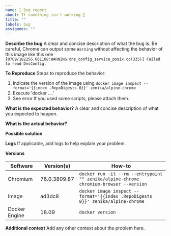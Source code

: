 ```yaml
---
name: 🐛 Bug report
about: If something isn't working 🤕
title: ""
labels: bug
assignees: ""
---
```


**Describe the bug**
A clear and concise description of what the bug is.
Be careful, Chrome can output some `Warning` without affecting the behavior of this image like this one
`[0709/182256.661108:WARNING:dns_config_service_posix.cc(335)] Failed to read DnsConfig.`

**To Reproduce**
Steps to reproduce the behavior:

1. Indicate the version of the image using `docker image inspect --format='{{index .RepoDigests 0}}' zenika/alpine-chrome`
2. Execute 'docker ....'
3. See error
   If you used some scripts, please attach them.

**What is the expected behavior?**
A clear and concise description of what you expected to happen.

**What is the actual behavior?**

**Possible solution**

**Logs**
If applicable, add logs to help explain your problem.

**Versions**

| Software      | Version(s)   | How-to                                                                                |
| ------------- | ------------ | ------------------------------------------------------------------------------------- |
| Chromium      | 76.0.3809.87 | `docker run -it --rm --entrypoint "" zenika/alpine-chrome chromium-browser --version` |
| Image         | ad3dc8       | `docker image inspect --format='{{index .RepoDigests 0}}' zenika/alpine-chrome`       |
| Docker Engine | 18.09        | `docker version`                                                                      |

**Additional context**
Add any other context about the problem here.
